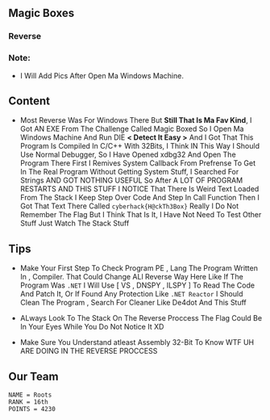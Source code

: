 ## Magic Boxes
### Reverse

### Note:

- I Will Add Pics After Open Ma Windows Machine.

## Content

- Most Reverse Was For Windows There But **Still That Is Ma Fav Kind**, I Got AN EXE From The Challenge Called Magic Boxed So I Open Ma Windows Machine And Run DIE **< Detect It Easy >** And I Got That This Program Is Compiled In C/C++ With 32Bits, I Think IN This Way I Should Use Normal Debugger, So I Have Opened xdbg32 And Open The Program There First I Remives System Callback From Prefrense To Get In The Real Program Without Getting System Stuff, I Searched For Strings AND GOT NOTHING USEFUL So After A LOT OF PROGRAM RESTARTS AND THIS STUFF I NOTICE That There Is Weird Text Loaded From The Stack I Keep Step Over Code And Step In Call Function Then I Got That Text There Called ```cyberhack{H@ckTh3Box}``` Really I Do Not Remember The Flag But I Think That Is It, I Have Not Need To Test Other Stuff Just Watch The Stack Stuff

## Tips

- Make Your First Step To Check Program PE , Lang The Program Written In , Compiler. That Could Change ALl Reverse Way Here Like If The Program Was ```.NET``` I Will Use [ VS , DNSPY , ILSPY ] To Read The Code And Patch It, Or If Found Any Protection Like ```.NET Reactor``` I Should Clean The Program , Search For Cleaner Like De4dot And This Stuff

- ALways Look To The Stack On The Reverse Proccess The Flag Could Be In Your Eyes While You Do Not Notice It XD

- Make Sure You Understand atleast Assembly 32-Bit To Know WTF UH ARE DOING IN THE REVERSE PROCCESS

## Our Team

```
NAME = Roots
RANK = 16th
POINTS = 4230
```